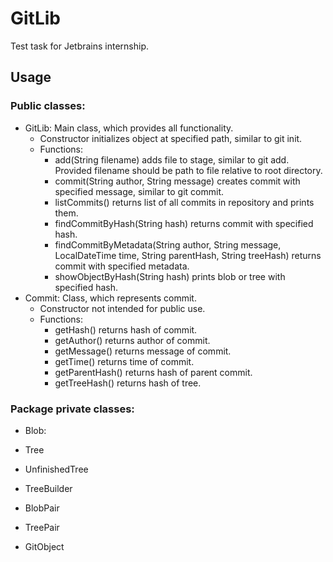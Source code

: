 # GitLib

Test task for Jetbrains internship.

## Usage

### Public classes:
* GitLib:
    Main class, which provides all functionality.
    * Constructor initializes object at specified path, similar to git init.
    * Functions:
       * add(String filename) adds file to stage, similar to git add. Provided filename should be path to file relative
      to root directory.  
       * commit(String author, String message) creates commit with specified message, similar to git commit.
       * listCommits() returns list of all commits in repository and prints them.
       * findCommitByHash(String hash) returns commit with specified hash.
       * findCommitByMetadata(String author, String message, LocalDateTime time, String parentHash, String treeHash) 
      returns commit with specified metadata.
       * showObjectByHash(String hash) prints blob or tree with specified hash.
* Commit:
    Class, which represents commit.
    * Constructor not intended for public use.
    * Functions:
       * getHash() returns hash of commit.
       * getAuthor() returns author of commit.
       * getMessage() returns message of commit.
       * getTime() returns time of commit.
       * getParentHash() returns hash of parent commit.
       * getTreeHash() returns hash of tree.
### Package private classes:
* Blob:

* Tree
* UnfinishedTree
* TreeBuilder
* BlobPair
* TreePair
* GitObject
